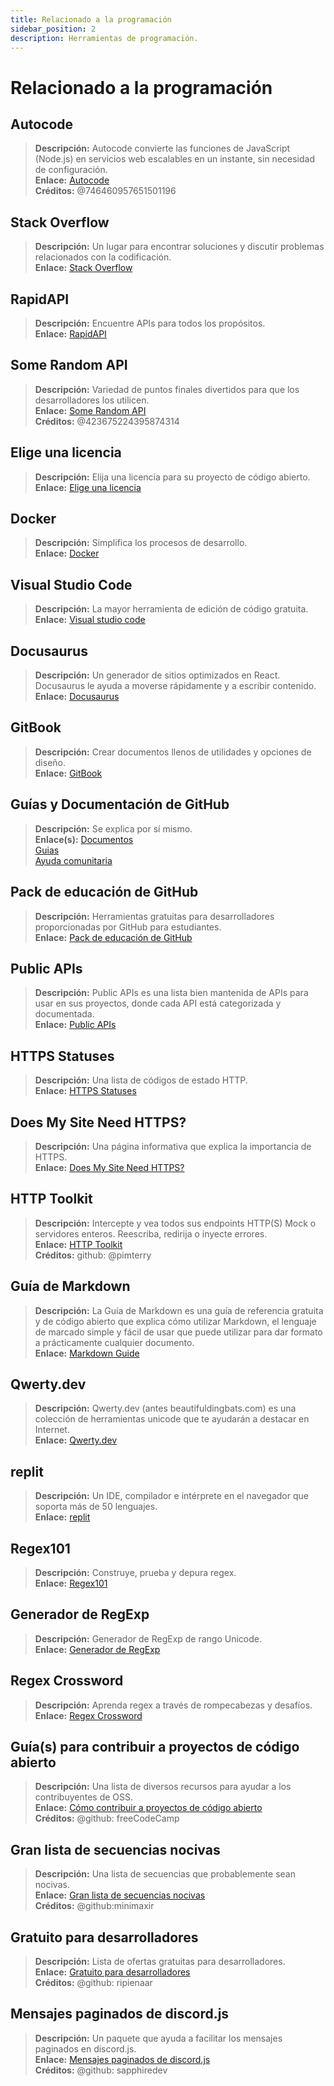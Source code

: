 ```yaml
---
title: Relacionado a la programación
sidebar_position: 2
description: Herramientas de programación.
---
```


# Relacionado a la programación

## Autocode

> **Descripción:** Autocode convierte las funciones de JavaScript (Node.js) en servicios web escalables en un instante, sin necesidad de configuración.   <br/>
**Enlace:** [Autocode](https://autocode.com/)  <br/>
**Créditos:** @746460957651501196

## Stack Overflow

> **Descripción:** Un lugar para encontrar soluciones y discutir problemas relacionados con la codificación. <br/>
**Enlace:** [Stack Overflow](https://stackoverflow.com/)

## RapidAPI

> **Descripción:** Encuentre APIs para todos los propósitos.  <br/>
**Enlace:** [RapidAPI](https://rapidapi.com/)

## Some Random API

> **Descripción:** Variedad de puntos finales divertidos para que los desarrolladores los utilicen.  <br/>
**Enlace:** [Some Random API](https://some-random-api.ml/)  <br/>
**Créditos:** @423675224395874314

## Elige una licencia

> **Descripción:** Elija una licencia para su proyecto de código abierto.   <br/>
**Enlace:** [Elige una licencia](https://choosealicense.com/)

## Docker

> **Descripción:** Simplifica los procesos de desarrollo.   <br/>
**Enlace:** [Docker](https://www.docker.com/)

## Visual Studio Code

> **Descripción:** La mayor herramienta de edición de código gratuita. <br/>
**Enlace:** [Visual studio code](https://code.visualstudio.com)  

## Docusaurus

> **Descripción:** Un generador de sitios optimizados en React. Docusaurus le ayuda a moverse rápidamente y a escribir contenido.   <br/>
**Enlace:** [Docusaurus](https://docusaurus.io/)

## GitBook

> **Descripción:** Crear documentos llenos de utilidades y opciones de diseño.  <br/>
**Enlace:** [GitBook](https://www.gitbook.com/)

## Guías y Documentación de GitHub

> **Descripción:** Se explica por sí mismo.   <br/>
**Enlace(s):**
[Documentos](https://docs.github.com/en)   <br/>
[Guias](https://guides.github.com/)   <br/>
[Ayuda comunitaria](https://github.community/)

## Pack de educación de GitHub

> **Descripción:** Herramientas gratuitas para desarrolladores proporcionadas por GitHub para estudiantes.   <br/>
**Enlace:** [Pack de educación de GitHub](https://education.github.com/)

## Public APIs

> **Descripción:** Public APIs es una lista bien mantenida de APIs para usar en sus proyectos, donde cada API está categorizada y documentada.   <br/>
**Enlace:** [Public APIs](https://github.com/public-apis/public-apis)

## HTTPS Statuses

> **Descripción:** Una lista de códigos de estado HTTP.   <br/>
**Enlace:** [HTTPS Statuses](https://httpstatuses.com/)

## Does My Site Need HTTPS?

> **Descripción:** Una página informativa que explica la importancia de HTTPS.  <br/>
**Enlace:** [Does My Site Need HTTPS?](https://doesmysiteneedhttps.com/)

## HTTP Toolkit

> **Descripción:** Intercepte y vea todos sus endpoints HTTP(S) Mock o servidores enteros. Reescriba, redirija o inyecte errores.  <br/>
**Enlace:** [HTTP Toolkit](https://httptoolkit.tech/)  <br/>
**Créditos:** github: @pimterry

## Guía de Markdown

> **Descripción:** La Guía de Markdown es una guía de referencia gratuita y de código abierto que explica cómo utilizar Markdown, el lenguaje de marcado simple y fácil de usar que puede utilizar para dar formato a prácticamente cualquier documento.   <br/>
**Enlace:** [Markdown Guide](https://www.markdownguide.org/)

## Qwerty.dev

> **Descripción:** Qwerty.dev (antes beautifuldingbats.com) es una colección de herramientas unicode que te ayudarán a destacar en Internet.   <br/>
**Enlace:** [Qwerty.dev](https://qwerty.dev/)

## replit

> **Descripción:** Un IDE, compilador e intérprete en el navegador que soporta más de 50 lenguajes.   <br/>
**Enlace:** [replit](https://replit.com/)

## Regex101

> **Descripción:** Construye, prueba y depura regex.   <br/>
**Enlace:** [Regex101](https://regex101.com/)

## Generador de RegExp

> **Descripción:** Generador de RegExp de rango Unicode.   <br/>
**Enlace:** [Generador de RegExp](https://apps.timwhitlock.info/js/regex#)

## Regex Crossword

> **Descripción:** Aprenda regex a través de rompecabezas y desafíos.   <br/>
**Enlace:** [Regex Crossword](https://regexcrossword.com/)

## Guía(s) para contribuir a proyectos de código abierto

> **Descripción:** Una lista de diversos recursos para ayudar a los contribuyentes de OSS. <br/>
**Enlace:** [Cómo contribuir a proyectos de código abierto](https://github.com/freeCodeCamp/how-to-contribute-to-open-source) <br/>
**Créditos:** @github: freeCodeCamp

## Gran lista de secuencias nocivas

> **Descripción:** Una lista de secuencias que probablemente sean nocivas. <br/>
**Enlace:** [Gran lista de secuencias nocivas](https://github.com/minimaxir/big-list-of-naughty-strings) <br/>
**Créditos:** @github:minimaxir

## Gratuito para desarrolladores

> **Descripción:** Lista de ofertas gratuitas para desarrolladores. <br/>
**Enlace:** [Gratuito para desarrolladores](https://free-for.dev/#/) <br/>
**Créditos:** @github: ripienaar

## Mensajes paginados de discord.js

> **Descripción:** Un paquete que ayuda a facilitar los mensajes paginados en discord.js. <br/>
**Enlace:** [Mensajes paginados de discord.js](https://www.npmjs.com/package/@sapphire/discord.js-utilities) <br />
**Créditos:** @github: sapphiredev
